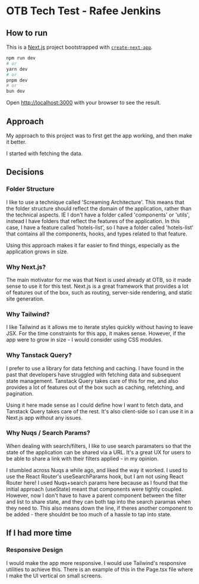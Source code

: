 # OTB Tech Test - Rafee Jenkins

## How to run

This is a [Next.js](https://nextjs.org) project bootstrapped with [`create-next-app`](https://nextjs.org/docs/app/api-reference/cli/create-next-app).
```bash
npm run dev
# or
yarn dev
# or
pnpm dev
# or
bun dev
```

Open [http://localhost:3000](http://localhost:3000) with your browser to see the result.

## Approach
My approach to this project was to first get the app working, and then make it better.

I started with fetching the data. 

## Decisions

### Folder Structure

I like to use a technique called 'Screaming Architecture'. This means that the folder structure should reflect the domain of the application, rather than the technical aspects.
IE I don't have a folder called 'components' or 'utils', instead I have folders that reflect the features of the application.
In this case, I have a feature called 'hotels-list', so I have a folder called 'hotels-list' that contains all the components, hooks, and types related to that feature.

Using this approach makes it far easier to find things, especially as the application grows in size.

### Why Next.js?

The main motivator for me was that Next is used already at OTB, so it made sense to use it for this test.
Next.js is a great framework that provides a lot of features out of the box, such as routing, server-side rendering, and static site generation.

### Why Tailwind?

I like Tailwind as it allows me to iterate styles quickly without having to leave JSX. For the time constraints for this app, it makes sense. 
However, if the app were to grow in size - I would consider using CSS modules.

### Why Tanstack Query?
I prefer to use a library for data fetching and caching. I have found in the past that developers have struggled with
fetching data and subsequent state management. Tanstack Query takes care of this for me, and also provides a lot of features out of the box such as caching, refetching, and pagination.

Using it here made sense as I could define how I want to fetch data, and Tanstack Query takes care of the rest. It's also client-side so I can use it in a Next.js app without any issues.

### Why Nuqs / Search Params?
When dealing with search/filters, I like to use search paramaters so that the state of the application can be shared via a URL. 
It's a great UX for users to be able to share a link with their filters applied - in my opinion.

I stumbled across Nuqs a while ago, and liked the way it worked. I used to use the React Router's useSearchParams hook, but I am not using React Router here!
I used Nuqs+search params here because as I found that the initial approach (useState) meant that components were tightly coupled. 
However, now I don't have to have a parent component between the filter and list to share state, and they can both tap into the search paramas when they need to.
This also means down the line, if theres another component to be added - there shouldnt be too much of a hassle to tap into state.

## If I had more time

### Responsive Design
I would make the app more responsive. I would use Tailwind's responsive utilities to achieve this.
There is an example of this in the Page.tsx file where I make the UI vertical on small screens.


